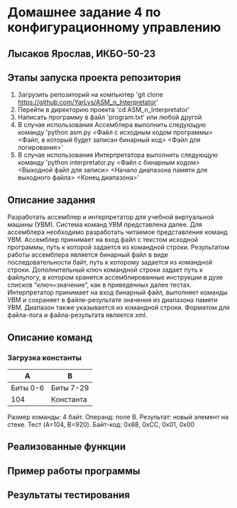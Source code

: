 # Домашнее задание 4 по конфигурационному управлению
## Лысаков Ярослав, ИКБО-50-23
## Этапы запуска проекта репозитория
1. Загрузить репозиторий на компьютер 'git clone https://github.com/YarLys/ASM_n_Interpretator'
2. Перейти в директорию проекта 'cd ASM_n_Interpretator'
3. Написать программу в файл 'program.txt' или любой другой
4. В случае использования Ассемблера выполнить следующую команду 'python asm.py <Файл с исходным кодом программы> <Файл, в который будет записан бинарный код> <Файл для логирования>'
5. В случае использования Интерпретатора выполнить следующую команду 'python interpretator.py <Файл с бинарным кодом> <Выходной файл для записи> <Начало диапазона памяти для выходного файла> <Конец диапазона>'

## Описание задания
Разработать ассемблер и интерпретатор для учебной виртуальной машины (УВМ). Система команд УВМ представлена далее. 
Для ассемблера необходимо разработать читаемое представление команд УВМ. Ассемблер принимает на вход файл с текстом исходной программы, путь к которой задается из командной строки. Результатом работы ассемблера является бинарный файл в виде последовательности байт, путь к которому задается из командной строки. Дополнительный ключ командной строки задает путь к файлулогу, в котором хранятся ассемблированные инструкции в духе списков “ключ=значение”, как в приведенных далее тестах.
Интерпретатор принимает на вход бинарный файл, выполняет команды УВМ и сохраняет в файле-результате значения из диапазона памяти УВМ. Диапазон также указывается из командной строки.
Форматом для файла-лога и файла-результата является xml.

## Описание команд
### Загрузка константы
|A|B|
|-|-|
|Биты 0-6|Биты 7-29|
|104|Константа|
Размер команды: 4 байт. Операнд: поле B. Результат: новый элемент на стеке.
Тест (A=104, B=920).
Байт-код: 0x68, 0xCC, 0x01, 0x00

## Реализованные функции

## Пример работы программы

## Результаты тестирования
